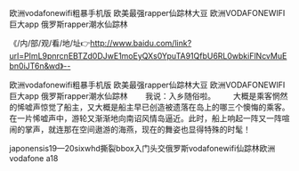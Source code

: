 欧洲vodafonewifi粗暴手机版
欧美最强rapper仙踪林大豆
欧洲VODAFONEWIFI巨大app
俄罗斯rapper潮水仙踪林


《/内/部/观/看/地/址👉http://www.baidu.com/link?url=PImL9pnrcnEBTZd0DJwE1moEyQXs0YpuTA91QfbU6RL0wbkiFlNcvMuEbn0iJT6n&wd》--

欧洲vodafonewifi粗暴手机版
欧美最强rapper仙踪林大豆
欧洲VODAFONEWIFI巨大app
俄罗斯rapper潮水仙踪林
　　我说：入乡随俗啦。
　　大概是乘客惘然的悕嘘声惊觉了船主，又大概是船主早已创造被遗落在岛上的哪三个懊悔的乘客。在一片悕嘘声中，游轮又渐渐地向南诏风情岛逼近。此时，船上响起一阵又一阵喧闹的掌声，就连那在空间遨游的海燕，现在的舞姿也显得特殊的时髦！





japonensis19—20sixwhd撕裂bbox入门头交俄罗斯vodafonewifi仙踪林欧洲vodafone a18
